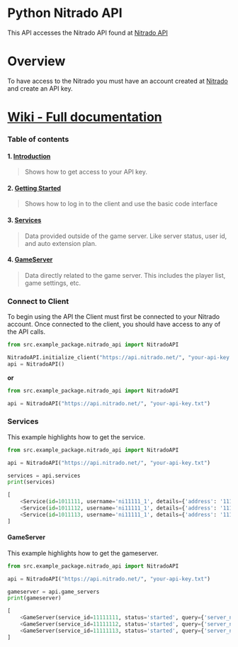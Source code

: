 # Python Nitrado API


This API accesses the Nitrado API found at [Nitrado API](https://doc.nitrado.net/)


# Overview

To have access to the Nitrado you must have an account created at [Nitrado](https://server.nitrado.net/)
and create an API key.

# [Wiki - Full documentation](https://github.com/mjlomeli/NitradoAPI/wiki)
### Table of contents
#### 1. [Introduction](https://github.com/mjlomeli/NitradoAPI/wiki#introduction)
   > Shows how to get access to your API key.
#### 2. [Getting Started](https://github.com/mjlomeli/NitradoAPI/wiki/Getting-Started)
   > Shows how to log in to the client and use the basic code interface
#### 3. [Services](https://github.com/mjlomeli/NitradoAPI/wiki/Services)
   > Data provided outside of the game server. Like server status, user id, and auto extension plan.
#### 4. [GameServer](https://github.com/mjlomeli/NitradoAPI/wiki/GameServer)
   > Data directly related to the game server. This includes the player list, game settings, etc.




### Connect to Client
To begin using the API the Client must first be connected to your Nitrado account.
Once connected to the client, you should have access to any of the API calls.

```python
from src.example_package.nitrado_api import NitradoAPI

NitradoAPI.initialize_client("https://api.nitrado.net/", "your-api-key.txt")
api = NitradoAPI()
```

**or**

```python
from src.example_package.nitrado_api import NitradoAPI

api = NitradoAPI("https://api.nitrado.net/", "your-api-key.txt")
```

### Services
This example highlights how to get the service.

```python
from src.example_package.nitrado_api import NitradoAPI

api = NitradoAPI("https://api.nitrado.net/", "your-api-key.txt")

services = api.services
print(services)
```
```python
[
    <Service(id=1011111, username='ni11111_1', details={'address': '111.111.111.111:9996', 'name': '[API] My-Server-1', 'game': 'ARK: Survival Evolved (Xbox One)', 'portlist_short': 'arkxb', 'folder_short': 'arkxb', 'slots': 70})>,
    <Service(id=1011112, username='ni11111_1', details={'address': '111.111.111.112:9996', 'name': '[API] My-Server-2', 'game': 'ARK: Survival Evolved (Xbox One)', 'portlist_short': 'arkxb', 'folder_short': 'arkxb', 'slots': 70})>,
    <Service(id=1011113, username='ni11111_1', details={'address': '111.111.111.113:9996', 'name': '[API] My-Server-3', 'game': 'ARK: Survival Evolved (Xbox One)', 'portlist_short': 'arkxb', 'folder_short': 'arkxb', 'slots': 70})>
]
``` 

#### GameServer
This example highlights how to get the gameserver.

```python
from src.example_package.nitrado_api import NitradoAPI

api = NitradoAPI("https://api.nitrado.net/", "your-api-key.txt")

gameserver = api.game_servers
print(gameserver)
```
```python
[
    <GameServer(service_id=11111111, status='started', query={'server_name': '[API] My-Server-1', 'connect_ip': '111.111.111.111:9996', 'map': 'LostIsland', 'version': '943.10', 'player_current': 0, 'player_max': 70, 'players': []})>,
    <GameServer(service_id=11111112, status='started', query={'server_name': '[API] My-Server-2', 'connect_ip': '111.111.111.112:9996', 'map': 'Ragnarok', 'version': '943.10', 'player_current': 0, 'player_max': 70, 'players': []})>,
    <GameServer(service_id=11111113, status='started', query={'server_name': '[API] My-Server-3', 'connect_ip': '111.111.111.113:9996', 'map': 'TheIsland', 'version': '943.10', 'player_current': 0, 'player_max': 70, 'players': []})>
]
```



